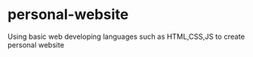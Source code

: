 # personal-website
Using basic web developing languages such as HTML,CSS,JS to create personal website
